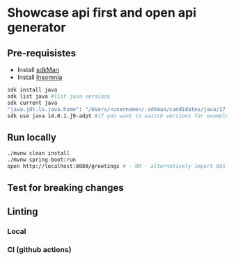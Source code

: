 # Showcase api first and open api generator

## Pre-requisistes

- Install [sdkMan](https://sdkman.io/)
- Install [Insomnia](https://insomnia.rest/)

```bash
sdk install java
sdk list java #list java versions
sdk current java
"java.jdt.ls.java.home": "/Users/<username>/.sdkman/candidates/java/17.0.4.1-tem" #VSCode settings
sdk use java 14.0.1.j9-adpt #if you want to switch versions for example
```

## Run locally

```bash
./mvnw clean install
./mvnw spring-boot:run
open http://localhost:8080/greetings # - OR - alternatively import OAS into insomnia and run the requests
```

## Test for breaking changes

## Linting

### Local

### CI (github actions)
